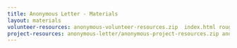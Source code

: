 ```yaml
---
title: Anonymous Letter - Materials
layout: materials
volunteer-resources: anonymous-volunteer-resources.zip  index.html rough-paper.png canvas.png pink-pattern.png style.css computer-printout-paper.png prefixfree.js
project-resources: anonymous-letter/anonymous-project-resources.zip anonymous-letter/index.html anonymous-letter/rough-paper.png anonymous-letter/canvas.png anonymous-letter/pink-pattern.png anonymous-letter/style.css anonymous-letter/computer-printout-paper.png anonymous-letter/prefixfree.js template/template.html template/style.css
---
```

